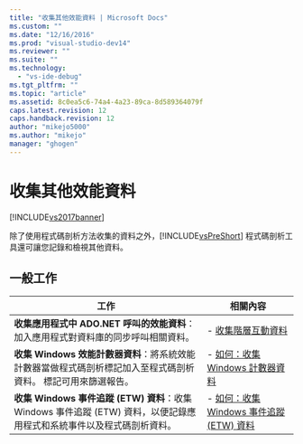```yaml
---
title: "收集其他效能資料 | Microsoft Docs"
ms.custom: ""
ms.date: "12/16/2016"
ms.prod: "visual-studio-dev14"
ms.reviewer: ""
ms.suite: ""
ms.technology: 
  - "vs-ide-debug"
ms.tgt_pltfrm: ""
ms.topic: "article"
ms.assetid: 8c0ea5c6-74a4-4a23-89ca-8d589364079f
caps.latest.revision: 12
caps.handback.revision: 12
author: "mikejo5000"
ms.author: "mikejo"
manager: "ghogen"
---
```

# 收集其他效能資料
[!INCLUDE[vs2017banner](../code-quality/includes/vs2017banner.md)]

除了使用程式碼剖析方法收集的資料之外，[!INCLUDE[vsPreShort](../code-quality/includes/vspreshort_md.md)] 程式碼剖析工具還可讓您記錄和檢視其他資料。  
  
## 一般工作  
  
|工作|相關內容|  
|--------|----------|  
|**收集應用程式中 ADO.NET 呼叫的效能資料**：加入應用程式對資料庫的同步呼叫相關資料。|-   [收集階層互動資料](../profiling/collecting-tier-interaction-data.md)|  
|**收集 Windows 效能計數器資料**：將系統效能計數器當做程式碼剖析標記加入至程式碼剖析資料。  標記可用來篩選報告。|-   [如何：收集 Windows 計數器資料](../profiling/how-to-collect-windows-counter-data.md)|  
|**收集 Windows 事件追蹤 \(ETW\) 資料**：收集 Windows 事件追蹤 \(ETW\) 資料，以便記錄應用程式和系統事件以及程式碼剖析資料。|-   [如何：收集 Windows 事件追蹤 \(ETW\) 資料](../Topic/How%20to:%20Collect%20Event%20Tracing%20for%20Windows%20\(ETW\)%20Data.md)|